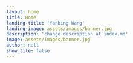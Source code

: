 ```yaml
---
layout: home
title: Home
landing-title: 'Yanbing Wang'
landing-image: assets/images/banner.jpg
description: 'change description at index.md'
image: assets/images/banner.jpg
author: null
show_tile: false
---
```

